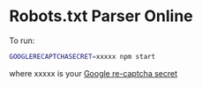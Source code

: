 
Robots.txt Parser Online
================================

To run:

```bash
GOOGLERECAPTCHASECRET=xxxxx npm start
```
where xxxxx is your [Google re-captcha secret](https://www.google.com/recaptcha)
